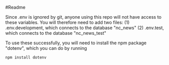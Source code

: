 #Readme

Since .env is ignored by git, anyone using this repo will not have access to these variables. You will therefore need to add two files:
(1) .env.development, which connects to the database "nc_news"
(2) .env.test, which connects to the database "nc_news_test"

To use these successfully, you will need to install the npm package "dotenv", which you can do by running 

```npm install dotenv```

